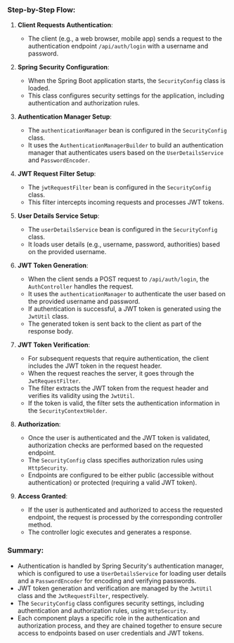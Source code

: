 
### Step-by-Step Flow:

1. **Client Requests Authentication**:
   - The client (e.g., a web browser, mobile app) sends a request to the authentication endpoint `/api/auth/login` with a username and password.

2. **Spring Security Configuration**:
   - When the Spring Boot application starts, the `SecurityConfig` class is loaded.
   - This class configures security settings for the application, including authentication and authorization rules.

3. **Authentication Manager Setup**:
   - The `authenticationManager` bean is configured in the `SecurityConfig` class.
   - It uses the `AuthenticationManagerBuilder` to build an authentication manager that authenticates users based on the `UserDetailsService` and `PasswordEncoder`.

4. **JWT Request Filter Setup**:
   - The `jwtRequestFilter` bean is configured in the `SecurityConfig` class.
   - This filter intercepts incoming requests and processes JWT tokens.

5. **User Details Service Setup**:
   - The `userDetailsService` bean is configured in the `SecurityConfig` class.
   - It loads user details (e.g., username, password, authorities) based on the provided username.

6. **JWT Token Generation**:
   - When the client sends a POST request to `/api/auth/login`, the `AuthController` handles the request.
   - It uses the `authenticationManager` to authenticate the user based on the provided username and password.
   - If authentication is successful, a JWT token is generated using the `JwtUtil` class.
   - The generated token is sent back to the client as part of the response body.

7. **JWT Token Verification**:
   - For subsequent requests that require authentication, the client includes the JWT token in the request header.
   - When the request reaches the server, it goes through the `JwtRequestFilter`.
   - The filter extracts the JWT token from the request header and verifies its validity using the `JwtUtil`.
   - If the token is valid, the filter sets the authentication information in the `SecurityContextHolder`.

8. **Authorization**:
   - Once the user is authenticated and the JWT token is validated, authorization checks are performed based on the requested endpoint.
   - The `SecurityConfig` class specifies authorization rules using `HttpSecurity`.
   - Endpoints are configured to be either public (accessible without authentication) or protected (requiring a valid JWT token).

9. **Access Granted**:
   - If the user is authenticated and authorized to access the requested endpoint, the request is processed by the corresponding controller method.
   - The controller logic executes and generates a response.

### Summary:

- Authentication is handled by Spring Security's authentication manager, which is configured to use a `UserDetailsService` for loading user details and a `PasswordEncoder` for encoding and verifying passwords.
- JWT token generation and verification are managed by the `JwtUtil` class and the `JwtRequestFilter`, respectively.
- The `SecurityConfig` class configures security settings, including authentication and authorization rules, using `HttpSecurity`.
- Each component plays a specific role in the authentication and authorization process, and they are chained together to ensure secure access to endpoints based on user credentials and JWT tokens.
